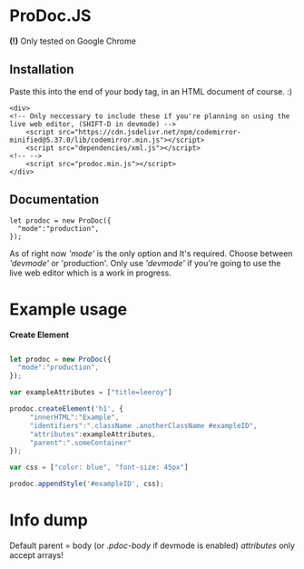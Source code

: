 # ProDoc.JS
**(!)** Only tested on Google Chrome

## Installation
Paste this into the end of your body tag, in an HTML document of course. :)
```
<div> 
<!-- Only neccessary to include these if you're planning on using the live web editor, (SHIFT-D in devmode) -->
    <script src="https://cdn.jsdelivr.net/npm/codemirror-minified@5.37.0/lib/codemirror.min.js"></script>
    <script src="dependencies/xml.js"></script>
<!-- -->
    <script src="prodoc.min.js"></script>
</div>
```

## Documentation

```
let prodoc = new ProDoc({
  "mode":"production",
});
```
As of right now *'mode'* is the only option and It's required. Choose between *'devmode'* or 'production'. Only use *'devmode'* if you're going to use the live web editor which is a work in progress.

# Example usage

**Create Element**
```javascript

let prodoc = new ProDoc({
  "mode":"production",
});

var exampleAttributes = ["title=leeroy"]

prodoc.createElement('h1', {
     "innerHTML":"Example",
     "identifiers":".className .anotherClassName #exampleID",
     "attributes":exampleAttributes,
     "parent":".someContainer"
});

var css = ["color: blue", "font-size: 45px"]

prodoc.appendStyle('#exampleID', css);

```


# Info dump
Default parent = body (or *.pdoc-body* if devmode is enabled)
*attributes* only accept arrays!